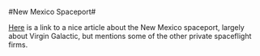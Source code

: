 #New Mexico Spaceport#

[Here](http://news.bbc.co.uk/1/hi/sci/tech/4531018.stm) is a link to a nice article about the New Mexico spaceport, largely about Virgin Galactic, but mentions some of the other private spaceflight firms.

